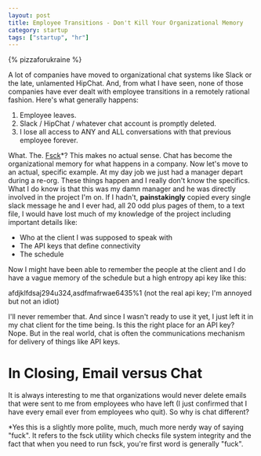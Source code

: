 ```yaml
---
layout: post
title: Employee Transitions - Don't Kill Your Organizational Memory
category: startup
tags: ["startup", "hr"]
---
```

{% pizzaforukraine  %}

A lot of companies have moved to organizational chat systems like Slack or the late, unlamented HipChat.  And, from what I have seen, none of those companies have ever dealt with employee transitions in a remotely rational fashion.  Here's what generally happens:

1.  Employee leaves.
2.  Slack / HipChat / whatever chat account is promptly deleted.
3.  I lose all access to ANY and ALL conversations with that previous employee forever.

What.  The.  [Fsck](https://en.wikipedia.org/wiki/Fsck)*?  This makes no actual sense.  Chat has become the organizational memory for what happens in a company.  Now let's move to an actual, specific example.  At my day job we just had a manager depart during a re-org.  These things happen and I really don't know the specifics.  What I do know is that this was my damn manager and he was directly involved in the project I'm on.  If I hadn't, **painstakingly** copied every single slack message he and I ever had, all 20 odd plus pages of them, to a text file, I would have lost much of my knowledge of the project including important details like:

* Who at the client I was supposed to speak with
* The API keys that define connectivity
* The schedule

Now I might have been able to remember the people at the client and I do have a vague memory of the schedule but a high entropy api key like this:

afdjklfdsaj294u324,asdfmafrwae6435%1 (not the real api key; I'm annoyed but not an idiot)

I'll never remember that.  And since I wasn't ready to use it yet, I just left it in my chat client for the time being.  Is this the right place for an API key?   Nope.  But in the real world, chat is often the communications mechanism for delivery of things like API keys.

# In Closing, Email versus Chat

It is always interesting to me that organizations would never delete emails that were sent to me from employees who have left (I just confirmed that I have every email ever from employees who quit).  So why is chat different?

*Yes this is a slightly more polite, much, much more nerdy way of saying "fuck".  It refers to the fsck utility which checks file system integrity and the fact that when you need to run fsck, you're first word is generally "fuck".

